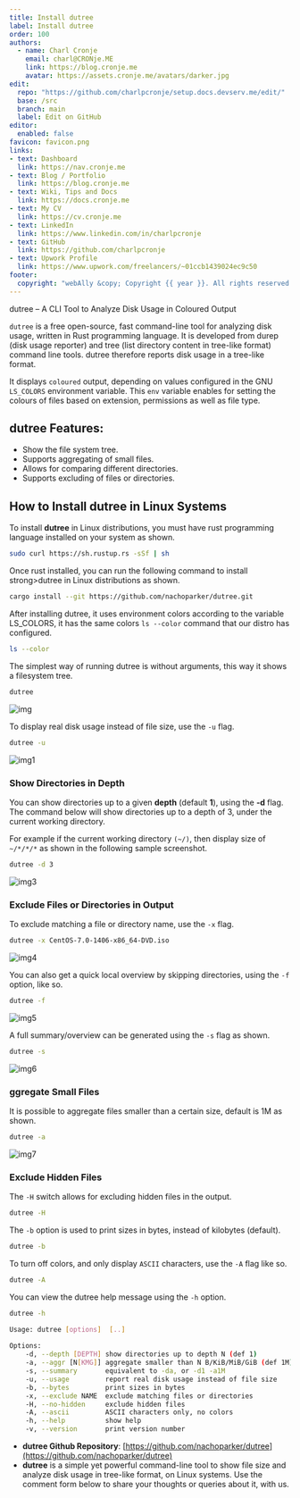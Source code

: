 ```yaml
---
title: Install dutree
label: Install dutree
order: 100
authors:
  - name: Charl Cronje
    email: charl@CRONje.ME
    link: https://blog.cronje.me
    avatar: https://assets.cronje.me/avatars/darker.jpg
edit:
  repo: "https://github.com/charlpcronje/setup.docs.devserv.me/edit/"
  base: /src
  branch: main
  label: Edit on GitHub
editor:
  enabled: false
favicon: favicon.png
links:
- text: Dashboard
  link: https://nav.cronje.me
- text: Blog / Portfolio
  link: https://blog.cronje.me
- text: Wiki, Tips and Docs 
  link: https://docs.cronje.me
- text: My CV
  link: https://cv.cronje.me
- text: LinkedIn
  link: https://www.linkedin.com/in/charlpcronje
- text: GitHub
  link: https://github.com/charlpcronje
- text: Upwork Profile
  link: https://www.upwork.com/freelancers/~01ccb1439024ec9c50
footer:
  copyright: "webAlly &copy; Copyright {{ year }}. All rights reserved."
---
```

<script type="text/javascript">(function(w,s){var e=document.createElement("script");e.type="text/javascript";e.async=true;e.src="https://cdn.pagesense.io/js/webally/f2527eebee974243853bcd47b32631f4.js";var x=document.getElementsByTagName("script")[0];x.parentNode.insertBefore(e,x);})(window,"script");</script>


dutree – A CLI Tool to Analyze Disk Usage in Coloured Output

`dutree` is a free open-source, fast command-line tool for analyzing disk usage, written in Rust programming language. It is developed from durep (disk usage reporter) and tree (list directory content in tree-like format) command line tools. dutree therefore reports disk usage in a tree-like format.

It displays `coloured` output, depending on values configured in the GNU `LS_COLORS` environment variable. This `env` variable enables for setting the colours of files based on extension, permissions as well as file type.

## dutree Features:

- Show the file system tree.
- Supports aggregating of small files.
- Allows for comparing different directories.
- Supports excluding of files or directories.

## How to Install dutree in Linux Systems

To install **dutree** in Linux distributions, you must have rust programming language installed on your system as shown.


```sh
sudo curl https://sh.rustup.rs -sSf | sh
```

Once rust installed, you can run the following command to install strong>dutree in Linux distributions as shown.

```sh
cargo install --git https://github.com/nachoparker/dutree.git
```

After installing dutree, it uses environment colors according to the variable LS_COLORS, it has the same colors `ls --color` command that our distro has configured.

```sh
ls --color
```

The simplest way of running dutree is without arguments, this way it shows a filesystem tree.

```sh
dutree
```

![img](https://www.tecmint.com/wp-content/uploads/2018/04/Linux-Filesystem-Disk-Usage.png)

To display real disk usage instead of file size, use the `-u` flag.

```sh
dutree -u
```

![img1](https://www.tecmint.com/wp-content/uploads/2018/04/Show-Linux-Disk-Usage.png)

### Show Directories in Depth

You can show directories up to a given **depth** (default **1**), using the **-d** flag. The command below will show directories up to a depth of 3, under the current working directory.

For example if the current working directory `(~/)`, then display size of `~/*/*/*` as shown in the following sample screenshot.

```sh
dutree -d 3
```

![img3](https://www.tecmint.com/wp-content/uploads/2018/04/Show-Directories-in-Depth-Disk-Usage.png)

### Exclude Files or Directories in Output

To exclude matching a file or directory name, use the `-x` flag.

```sh
dutree -x CentOS-7.0-1406-x86_64-DVD.iso
```

![img4](https://www.tecmint.com/wp-content/uploads/2018/04/Exclude-Filename-in-output.png)

You can also get a quick local overview by skipping directories, using the `-f` option, like so.

```sh
dutree -f
```

![img5](https://www.tecmint.com/wp-content/uploads/2018/04/Quick-Overview-by-Skipping-Directories.png)

A full summary/overview can be generated using the `-s` flag as shown.

```sh
dutree -s
```

![img6](https://www.tecmint.com/wp-content/uploads/2018/04/Linux-Disk-Usage-Summary.png)

### ggregate Small Files

It is possible to aggregate files smaller than a certain size, default is 1M as shown.

```sh
dutree -a
```

![img7](https://www.tecmint.com/wp-content/uploads/2018/04/Aggregate-Small-Files.png)

### Exclude Hidden Files

The `-H` switch allows for excluding hidden files in the output.

```sh
dutree -H
```

The `-b` option is used to print sizes in bytes, instead of kilobytes (default).

```sh
dutree -b
```

To turn off colors, and only display `ASCII` characters, use the `-A` flag like so.

```sh
dutree -A
```

You can view the dutree help message using the `-h` option.

```sh
dutree -h

Usage: dutree [options]  [..]
 
Options:
    -d, --depth [DEPTH] show directories up to depth N (def 1)
    -a, --aggr [N[KMG]] aggregate smaller than N B/KiB/MiB/GiB (def 1M)
    -s, --summary       equivalent to -da, or -d1 -a1M
    -u, --usage         report real disk usage instead of file size
    -b, --bytes         print sizes in bytes
    -x, --exclude NAME  exclude matching files or directories
    -H, --no-hidden     exclude hidden files
    -A, --ascii         ASCII characters only, no colors
    -h, --help          show help
    -v, --version       print version number
```

- **dutree Github Repository**: [https://github.com/nachoparker/dutree](https://github.com/nachoparker/dutree)
- **dutree** is a simple yet powerful command-line tool to show file size and analyze disk usage in tree-like format, on Linux systems. Use the comment form below to share your thoughts or queries about it, with us.
